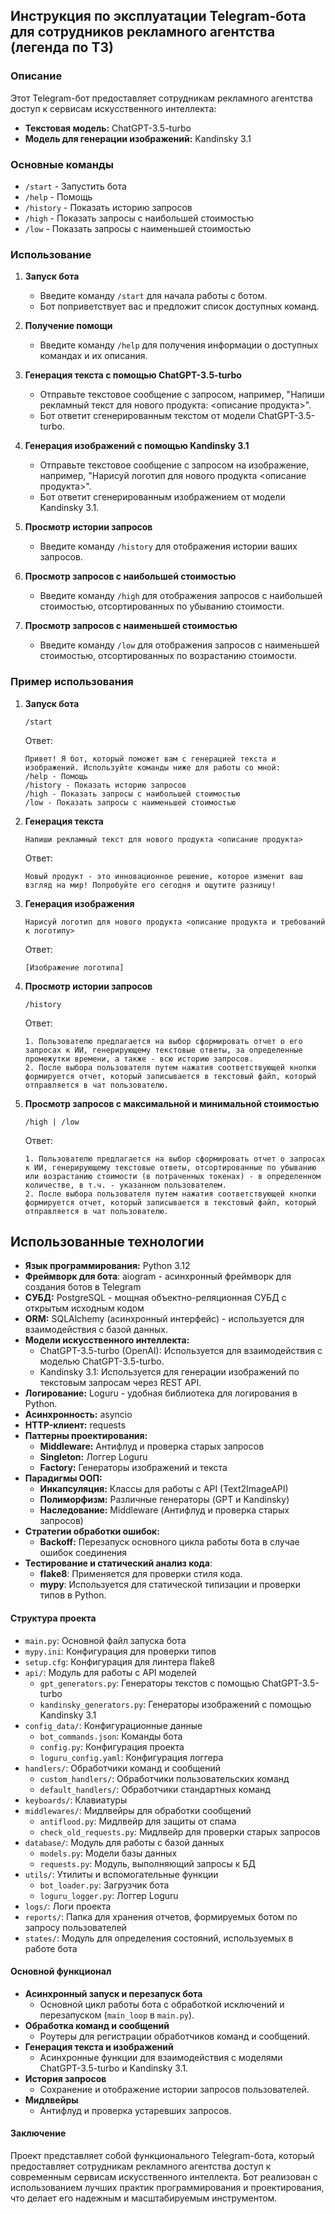 ## Инструкция по эксплуатации Telegram-бота для сотрудников рекламного агентства (легенда по ТЗ)

### Описание
Этот Telegram-бот предоставляет сотрудникам рекламного агентства доступ к сервисам искусственного интеллекта:
- **Текстовая модель:** ChatGPT-3.5-turbo
- **Модель для генерации изображений:** Kandinsky 3.1

### Основные команды
- `/start` - Запустить бота
- `/help` - Помощь
- `/history` - Показать историю запросов
- `/high` - Показать запросы с наибольшей стоимостью
- `/low` - Показать запросы с наименьшей стоимостью

### Использование
1. **Запуск бота**
   - Введите команду `/start` для начала работы с ботом.
   - Бот поприветствует вас и предложит список доступных команд.

2. **Получение помощи**
   - Введите команду `/help` для получения информации о доступных командах и их описания.

3. **Генерация текста с помощью ChatGPT-3.5-turbo**
   - Отправьте текстовое сообщение с запросом, например, "Напиши рекламный текст для нового продукта: <описание продукта>".
   - Бот ответит сгенерированным текстом от модели ChatGPT-3.5-turbo.

4. **Генерация изображений с помощью Kandinsky 3.1**
   - Отправьте текстовое сообщение с запросом на изображение, например, "Нарисуй логотип для нового продукта <описание продукта>".
   - Бот ответит сгенерированным изображением от модели Kandinsky 3.1.

5. **Просмотр истории запросов**
   - Введите команду `/history` для отображения истории ваших запросов.

6. **Просмотр запросов с наибольшей стоимостью**
   - Введите команду `/high` для отображения запросов с наибольшей стоимостью, отсортированных по убыванию стоимости.

7. **Просмотр запросов с наименьшей стоимостью**
   - Введите команду `/low` для отображения запросов с наименьшей стоимостью, отсортированных по возрастанию стоимости.

### Пример использования
1. **Запуск бота**
   ```
   /start
   ```
   Ответ:
   ```
   Привет! Я бот, который поможет вам с генерацией текста и изображений. Используйте команды ниже для работы со мной:
   /help - Помощь
   /history - Показать историю запросов
   /high - Показать запросы с наибольшей стоимостью
   /low - Показать запросы с наименьшей стоимостью
   ```

2. **Генерация текста**
   ```
   Напиши рекламный текст для нового продукта <описание продукта>
   ```
   Ответ:
   ```
   Новый продукт - это инновационное решение, которое изменит ваш взгляд на мир! Попробуйте его сегодня и ощутите разницу!
   ```

3. **Генерация изображения**
   ```
   Нарисуй логотип для нового продукта <описание продукта и требований к логотипу>
   ```
   Ответ:
   ```
   [Изображение логотипа]
   ```

4. **Просмотр истории запросов**
   ```
   /history
   ```
   Ответ:
   ```
   1. Пользователю предлагается на выбор сформировать отчет о его запросах к ИИ, генерирующему текстовые ответы, за определенные промежутки времени, а также - всю историю запросов.
   2. После выбора пользователя путем нажатия соответствующей кнопки формируется отчет, который записывается в текстовый файл, который отправляется в чат пользователю.  
   ```

5. **Просмотр запросов с максимальной и минимальной стоимостью**
   ```
   /high | /low
   ```
   Ответ:
   ```
   1. Пользователю предлагается на выбор сформировать отчет о запросах к ИИ, генерирующему текстовые ответы, отсортированные по убыванию или возрастанию стоимости (в потраченных токенах) - в определенном количестве, в т.ч. - указанном пользователем.
   2. После выбора пользователя путем нажатия соответствующей кнопки формируется отчет, который записывается в текстовый файл, который отправляется в чат пользователю.  
   ```


## Использованные технологии
- **Язык программирования:** Python 3.12
- **Фреймворк для бота**: aiogram - асинхронный фреймворк для создания ботов в Telegram
- **СУБД:** PostgreSQL - мощная объектно-реляционная СУБД с открытым исходным кодом
- **ORM:** SQLAlchemy (асинхронный интерфейс) - используется для взаимодействия с базой данных.
- **Модели искусственного интеллекта:**
  - ChatGPT-3.5-turbo (OpenAI): Используется для взаимодействия с моделью ChatGPT-3.5-turbo.
  - Kandinsky 3.1: Используется для генерации изображений по текстовым запросам через REST API.
- **Логирование:** Loguru - удобная библиотека для логирования в Python.
- **Асинхронность:** asyncio
- **HTTP-клиент:** requests
- **Паттерны проектирования:**
  - **Middleware:** Антифлуд и проверка старых запросов
  - **Singleton:** Логгер Loguru
  - **Factory:** Генераторы изображений и текста
- **Парадигмы ООП:**
  - **Инкапсуляция:** Классы для работы с API (Text2ImageAPI)
  - **Полиморфизм:** Различные генераторы (GPT и Kandinsky)
  - **Наследование:** Middleware (Антифлуд и проверка старых запросов)
- **Стратегии обработки ошибок:**
  - **Backoff:** Перезапуск основного цикла работы бота в случае ошибок соединения
- **Тестирование и статический анализ кода**:
  - **flake8**: Применяется для проверки стиля кода.
  - **mypy**: Используется для статической типизации и проверки типов в Python.


#### Структура проекта
- `main.py`: Основной файл запуска бота
- `mypy.ini`: Конфигурация для проверки типов
- `setup.cfg`: Конфигурация для линтера flake8
- `api/`: Модуль для работы с API моделей
  - `gpt_generators.py`: Генераторы текстов с помощью ChatGPT-3.5-turbo
  - `kandinsky_generators.py`: Генераторы изображений с помощью Kandinsky 3.1
- `config_data/`: Конфигурационные данные
  - `bot_commands.json`: Команды бота
  - `config.py`: Конфигурация проекта
  - `loguru_config.yaml`: Конфигурация логгера
- `handlers/`: Обработчики команд и сообщений
  - `custom_handlers/`: Обработчики пользовательских команд
  - `default_handlers/`: Обработчики стандартных команд
- `keyboards/`: Клавиатуры
- `middlewares/`: Мидлвейры для обработки сообщений
  - `antiflood.py`: Мидлвейр для защиты от спама
  - `check_old_requests.py`: Мидлвейр для проверки старых запросов
- `database/`: Модуль для работы с базой данных
  - `models.py`: Модели базы данных
  - `requests.py`: Модуль, выполняющий запросы к БД
- `utils/`: Утилиты и вспомогательные функции
  - `bot_loader.py`: Загрузчик бота
  - `loguru_logger.py`: Логгер Loguru
- `logs/`: Логи проекта
- `reports/`: Папка для хранения отчетов, формируемых ботом по запросу пользователей
- `states/`: Модуль для определения состояний, используемых в работе бота

#### Основной функционал
- **Асинхронный запуск и перезапуск бота**
  - Основной цикл работы бота с обработкой исключений и перезапуском (`main_loop` в `main.py`).
- **Обработка команд и сообщений**
  - Роутеры для регистрации обработчиков команд и сообщений.
- **Генерация текста и изображений**
  - Асинхронные функции для взаимодействия с моделями ChatGPT-3.5-turbo и Kandinsky 3.1.
- **История запросов**
  - Сохранение и отображение истории запросов пользователей.
- **Мидлвейры**
  - Антифлуд и проверка устаревших запросов.

#### Заключение
Проект представляет собой функционального Telegram-бота, который предоставляет сотрудникам рекламного агентства доступ к современным сервисам искусственного интеллекта. Бот реализован с использованием лучших практик программирования и проектирования, что делает его надежным и масштабируемым инструментом.
